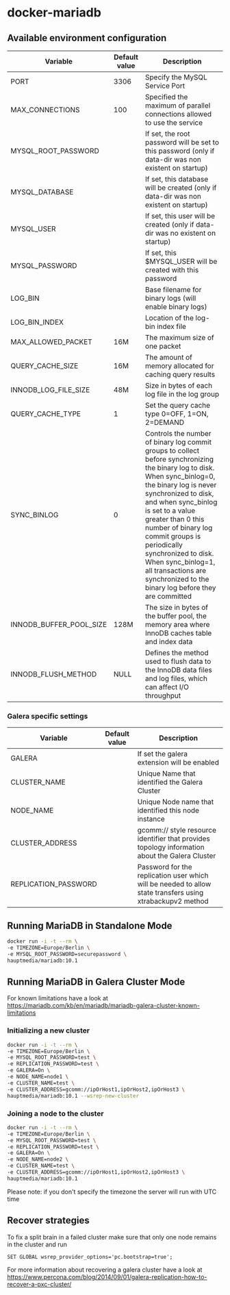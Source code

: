 # docker-mariadb

## Available environment configuration

| Variable | Default value | Description |
| -------- | ------------- | ----------- |
| PORT | 3306 | Specify the MySQL Service Port |
| MAX_CONNECTIONS | 100 | Specified the maximum of parallel connections allowed to use the service |
| MYSQL_ROOT_PASSWORD | | If set, the root password will be set to this password (only if data-dir was non existent on startup) |
| MYSQL_DATABASE | | If set, this database will be created (only if data-dir was non existent on startup) |
| MYSQL_USER | | If set, this user will be created (only if data-dir was no existent on startup) |
| MYSQL_PASSWORD | | If set, this $MYSQL_USER will be created with this password |
| LOG_BIN | | Base filename for binary logs (will enable binary logs) |
| LOG_BIN_INDEX | | Location of the log-bin index file |
| MAX_ALLOWED_PACKET | 16M | The maximum size of one packet |
| QUERY_CACHE_SIZE | 16M | The amount of memory allocated for caching query results |
| INNODB_LOG_FILE_SIZE | 48M | Size in bytes of each log file in the log group |
| QUERY_CACHE_TYPE | 1 | Set the query cache type 0=OFF, 1=ON, 2=DEMAND |
| SYNC_BINLOG | 0 | Controls the number of binary log commit groups to collect before synchronizing the binary log to disk. When sync_binlog=0, the binary log is never synchronized to disk, and when sync_binlog is set to a value greater than 0 this number of binary log commit groups is periodically synchronized to disk. When sync_binlog=1, all transactions are synchronized to the binary log before they are committed |
| INNODB_BUFFER_POOL_SIZE | 128M | The size in bytes of the buffer pool, the memory area where InnoDB caches table and index data |
| INNODB_FLUSH_METHOD | NULL | Defines the method used to flush data to the InnoDB data files and log files, which can affect I/O throughput |


### Galera specific settings

| Variable | Default value | Description |
| -------- | ------------- | ----------- |
| GALERA | | If set the galera extension will be enabled |
| CLUSTER_NAME | | Unique Name that identified the Galera Cluster |
| NODE_NAME | | Unique Node name that identified this node instance |
| CLUSTER_ADDRESS | | gcomm:// style resource identifier that provides topology information about the Galera Cluster |
| REPLICATION_PASSWORD | | Password for the replication user which will be needed to allow state transfers using xtrabackupv2 method |

## Running MariaDB in Standalone Mode

```bash
docker run -i -t --rm \
-e TIMEZONE=Europe/Berlin \
-e MYSQL_ROOT_PASSWORD=securepassword \
hauptmedia/mariadb:10.1
```
## Running MariaDB in Galera Cluster Mode

For known limitations have a look at https://mariadb.com/kb/en/mariadb/mariadb-galera-cluster-known-limitations


### Initializing a new cluster

```bash
docker run -i -t --rm \
-e TIMEZONE=Europe/Berlin \
-e MYSQL_ROOT_PASSWORD=test \
-e REPLICATION_PASSWORD=test \
-e GALERA=On \
-e NODE_NAME=node1 \
-e CLUSTER_NAME=test \
-e CLUSTER_ADDRESS=gcomm://ipOrHost1,ipOrHost2,ipOrHost3 \
hauptmedia/mariadb:10.1 --wsrep-new-cluster
```

### Joining a node to the cluster

```bash
docker run -i -t --rm \
-e TIMEZONE=Europe/Berlin \
-e MYSQL_ROOT_PASSWORD=test \
-e REPLICATION_PASSWORD=test \
-e GALERA=On \
-e NODE_NAME=node2 \
-e CLUSTER_NAME=test \
-e CLUSTER_ADDRESS=gcomm://ipOrHost1,ipOrHost2,ipOrHost3 \
hauptmedia/mariadb:10.1
```

Please note: if you don't specify the timezone the server will run with UTC time

## Recover strategies

To fix a split brain in a failed cluster make sure that only one node remains in the cluster and run

`SET GLOBAL wsrep_provider_options='pc.bootstrap=true';`

For more information about recovering a galera cluster have a look at https://www.percona.com/blog/2014/09/01/galera-replication-how-to-recover-a-pxc-cluster/
